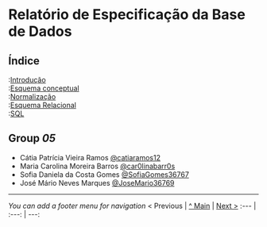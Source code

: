 # Relatório de Especificação da Base de Dados

## Índice

:[Introdução](rebd01.md)  
:[Esquema conceptual](rebd02.md)  
:[Normalização](rebd03.md)  
:[Esquema Relacional](rebd04.md)  
:[SQL](rebd05.md)  

## Group _05_

* Cátia Patrícia Vieira Ramos [@catiaramos12](https://github.com/catiaramos12)
* Maria Carolina Moreira Barros [@car0linabarr0s](https://github.com/car0linabarr0s)
* Sofia Daniela da Costa Gomes [@SofiaGomes36767](https://github.com/SofiaGomes36767)
* José Mário Neves Marques [@JoseMario36769](https://github.com/JoseMario36469)

---
_You can add a footer menu for navigation_ 
< Previous | [^ Main](https://github.com/TCM-SIBD05/TCM-SIBD05) | [Next >](rebd01.md)
:--- | :---: | ---: 